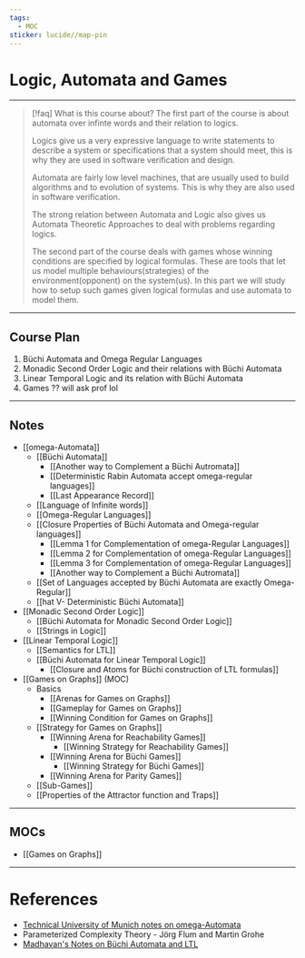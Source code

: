 ```yaml
---
tags:
  - MOC
sticker: lucide//map-pin
---
```

# Logic, Automata and Games
---
>[!faq] What is this course about?
>The first part of the course is about automata over infinte words and their relation to logics.
>
>Logics give us a very expressive language to write statements to describe a system or specifications that a system should meet, this is why they are used in software verification and design.
>
>Automata are fairly low level machines, that are usually used to build algorithms and to evolution of systems. This is why they are also used in software verification. 
>
>The strong relation between Automata and Logic also gives us Automata Theoretic Approaches to deal with problems regarding logics.
>
>The second part of the course deals with games whose winning conditions are specified by logical formulas. These are tools that let us model multiple behaviours(strategies) of the environment(opponent) on the system(us). In this part we will study how to setup such games given logical formulas and use automata to model them.
---
## Course Plan
1. Büchi Automata and Omega Regular Languages
2. Monadic Second Order Logic and their relations with Büchi Automata
3. Linear Temporal Logic and its relation with Büchi Automata
4. Games ?? will ask prof lol

--- 
## Notes
- [[omega-Automata]]
	- [[Büchi Automata]]
		- [[Another way to Complement a Büchi Autromata]]
		- [[Deterministic Rabin Automata accept omega-regular languages]]
		- [[Last Appearance Record]]
	- [[Language of Infinite words]]
	- [[Omega-Regular Languages]]
	- [[Closure Properties of Büchi Automata and Omega-regular languages]]
		- [[Lemma 1 for Complementation of omega-Regular Languages]]
		- [[Lemma 2 for Complementation of omega-Regular Languages]]
		- [[Lemma 3 for Complementation of omega-Regular Languages]]
		- [[Another way to Complement a Büchi Autromata]]
	- [[Set of Languages accepted by Büchi Automata are exactly Omega-Regular]]
	- [[hat V- Deterministic Büchi Automata]]
- [[Monadic Second Order Logic]]
	- [[Büchi Automata for Monadic Second Order Logic]]
	- [[Strings in Logic]]
- [[Linear Temporal Logic]]
	- [[Semantics for LTL]]
	- [[Büchi Automata for Linear Temporal Logic]]
		- [[Closure and Atoms for Büchi construction of LTL formulas]]
- [[Games on Graphs]] (MOC)
	- Basics
		- [[Arenas for Games on Graphs]]
		- [[Gameplay for Games on Graphs]]
		- [[Winning Condition for Games on Graphs]]
	- [[Strategy for Games on Graphs]]
		- [[Winning Arena for Reachability Games]]
			- [[Winning Strategy for Reachability Games]]
		- [[Winning Arena for Büchi Games]]
			- [[Winning Strategy for Büchi Games]]
		- [[Winning Arena for Parity Games]]
	- [[Sub-Games]]
	- [[Properties of the Attractor function and Traps]]

--- 
## MOCs
- [[Games on Graphs]]

---
# References
- [Technical University of Munich notes on omega-Automata](https://teaching.model.in.tum.de/2021ws/afl/slides2021/11-Omega-Automata.pdf)
- Parameterized Complexity Theory - Jörg Flum and Martin Grohe
- [Madhavan's Notes on Büchi Automata and LTL](https://moodle.cmi.ac.in/pluginfile.php/32404/mod_resource/content/0/isical97.pdf)